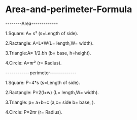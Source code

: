 # Area-and-perimeter-Formula

--------Area-------------

1.Square: A= s² (s=Length of side).

2.Ractangle: A=L*W(L= length,W= width).

3.Triangle:A= 1/2 *b*h (b= base, h=height).

4.Circle: A=πr² (r= Radius).



------------perimeter-------------

1.Square: P=4*s (s=Length of side).

2.Ractangle: P=2(l+w) (L= length,W= width).

3.Triangle: p= a+b+c (a,c= side b= base, ).

4.Circle: P=2πr (r= Radius).

